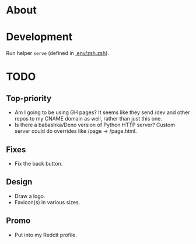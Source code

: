 # About

# Development

Run helper `serve` (defined in [.env/zsh.zsh]()).

# TODO

## Top-priority

- Am I going to be using GH pages? It seems like they send /dev and other repos to my CNAME domain as well, rather than just this one.
- Is there a babashka/Deno version of Python HTTP server? Custom server could do overrides like /page -> /page.html.

## Fixes

- Fix the back button.

## Design

- Draw a logo.
- Favicon(s) in various sizes.

## Promo

- Put into my Reddit profile.
